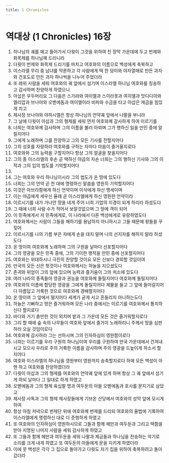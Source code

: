 ```yaml
---
title: 1 Chronicles
---
```


# 역대상 (1 Chronicles) 16장
1. 하나님의 궤를 메고 들어가서 다윗이 그것을 위하여 친 장막 가운데에 두고 번제와 화목제를 하나님께 드리니라
1. 다윗이 번제와 화목제 드리기를 마치고 여호와의 이름으로 백성에게 축복하고
1. 이스라엘 무리 중 남녀를 막론하고 각 사람에게 떡 한 덩이와 야자열매로 만든 과자와 건포도로 만든 과자 하나씩을 나누어 주었더라
1. 또 레위 사람을 세워 여호와의 궤 앞에서 섬기며 이스라엘 하나님 여호와를 칭송하고 감사하며 찬양하게 하였으니
1. 아삽은 우두머리요 그 다음은 스가랴와 여이엘과 스미라못과 여히엘과 맛디디아와 엘리압과 브나야와 오벧에돔과 여이엘이라 비파와 수금을 타고 아삽은 제금을 힘있게 치고
1. 제사장 브나야와 야하시엘은 항상 하나님의 언약궤 앞에서 나팔을 부니라
1. 그 날에 다윗이 아삽과 그의 형제를 세워 먼저 여호와께 감사하게 하여 이르기를
1. 너희는 여호와께 감사하며 그의 이름을 불러 아뢰며 그가 행하신 일을 만민 중에 알릴지어다
1. 그에게 노래하며 그를 찬양하고 그의 모든 기사를 전할지어다
1. 그의 성호를 자랑하라 여호와를 구하는 자마다 마음이 즐거울지로다
1. 여호와와 그의 능력을 구할지어다 항상 그의 얼굴을 찾을지어다
1. 그의 종 이스라엘의 후손 곧 택하신 야곱의 자손 너희는 그의 행하신 기사와 그의 이적과 그의 입의 법도를 기억할지어다
1. 
1. 그는 여호와 우리 하나님이시라 그의 법도가 온 땅에 있도다
1. 너희는 그의 언약 곧 천 대에 명령하신 말씀을 영원히 기억할지어다
1. 이것은 아브라함에게 하신 언약이며 이삭에게 하신 맹세이며
1. 이는 야곱에게 세우신 율례 곧 이스라엘에게 하신 영원한 언약이라
1. 이르시기를 내가 가나안 땅을 네게 주어 너희 기업의 지경이 되게 하리라 하셨도다
1. 그 때에 너희 사람 수가 적어서 보잘것없으며 그 땅에 객이 되어
1. 이 민족에게서 저 민족에게로, 이 나라에서 다른 백성에게로 유랑하였도다
1. 여호와께서는 사람이 그들을 해하기를 용납하지 아니하시고 그들 때문에 왕들을 꾸짖어
1. 이르시기를 나의 기름 부은 자에게 손을 대지 말며 나의 선지자를 해하지 말라 하셨도다
1. 온 땅이여 여호와께 노래하며 그의 구원을 날마다 선포할지어다
1. 그의 영광을 모든 민족 중에, 그의 기이한 행적을 만민 중에 선포할지어다
1. 여호와는 위대하시니 극진히 찬양할 것이요 모든 신보다 경외할 것임이여
1. 만국의 모든 신은 헛것이나 여호와께서는 하늘을 지으셨도다
1. 존귀와 위엄이 그의 앞에 있으며 능력과 즐거움이 그의 처소에 있도다
1. 여러 나라의 종족들아 영광과 권능을 여호와께 돌릴지어다 여호와께 돌릴지어다
1. 여호와의 이름에 합당한 영광을 그에게 돌릴지어다 제물을 들고 그 앞에 들어갈지어다 아름답고 거룩한 것으로 여호와께 경배할지어다
1. 온 땅이여 그 앞에서 떨지어다 세계가 굳게 서고 흔들리지 아니하는도다
1. 하늘은 기뻐하고 땅은 즐거워하며 모든 나라 중에서는 이르기를 여호와께서 통치하신다 할지로다
1. 바다와 거기 충만한 것이 외치며 밭과 그 가운데 모든 것은 즐거워할지로다
1. 그리 할 때에 숲 속의 나무들이 여호와 앞에서 즐거이 노래하리니 주께서 땅을 심판하러 오실 것임이로다
1. 여호와께 감사하라 그는 선하시며 그의 인자하심이 영원함이로다
1. 너희는 이르기를 우리 구원의 하나님이여 우리를 구원하여 만국 가운데에서 건져내시고 모으사 우리로 주의 거룩한 이름을 감사하며 주의 영광을 드높이게 하소서 할지어다
1. 여호와 이스라엘의 하나님을 영원부터 영원까지 송축할지로다 하매 모든 백성이 아멘 하고 여호와를 찬양하였더라
1. 다윗이 아삽과 그의 형제를 여호와의 언약궤 앞에 있게 하며 항상 그 궤 앞에서 섬기게 하되 날마다 그 일대로 하게 하였고
1. 오벧에돔과 그의 형제 육십팔 명과 여두둔의 아들 오벧에돔과 호사를 문지기로 삼았고
1. 제사장 사독과 그의 형제 제사장들에게 기브온 산당에서 여호와의 성막 앞에 모시게 하여
1. 항상 아침 저녁으로 번제단 위에 여호와께 번제를 드리되 여호와의 율법에 기록하여 이스라엘에게 명령하신 대로 다 준행하게 하였고
1. 또 여호와의 인자하심이 영원하시므로 그들과 함께 헤만과 여두둔과 그리고 택함을 받아 지명된 나머지 사람을 세워 감사하게 하였고
1. 또 그들과 함께 헤만과 여두둔을 세워 나팔과 제금들과 하나님을 찬송하는 악기로 소리를 크게 내게 하였고 또 여두둔의 아들에게 문을 지키게 하였더라
1. 이에 뭇 백성은 각각 그 집으로 돌아가고 다윗도 자기 집을 위하여 축복하려고 돌아갔더라